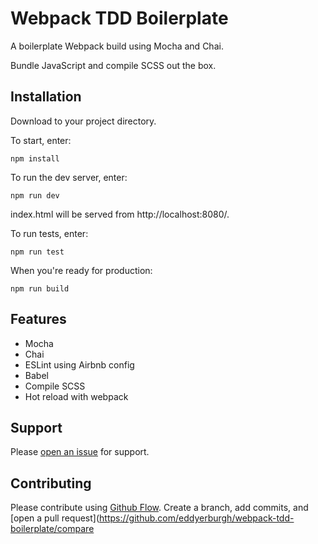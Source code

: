 # Webpack TDD Boilerplate

A boilerplate Webpack build using Mocha and Chai.

Bundle JavaScript and compile SCSS out the box.

## Installation

Download to your project directory.

To start, enter:

```
npm install
```

To run the dev server, enter:

```
npm run dev
```

index.html will be served from http://localhost:8080/.

To run tests, enter:

```
npm run test
```

When you're ready for production:
```
npm run build
```

## Features

* Mocha
* Chai
* ESLint using Airbnb config
* Babel
* Compile SCSS
* Hot reload with webpack

## Support

Please [open an issue](https://github.com/eddyerburgh/webpack-tdd-boilerplate/issues/new) for support.

## Contributing

Please contribute using [Github Flow](https://guides.github.com/introduction/flow/). Create a branch, add commits, and [open a pull request](https://github.com/eddyerburgh/webpack-tdd-boilerplate/compare